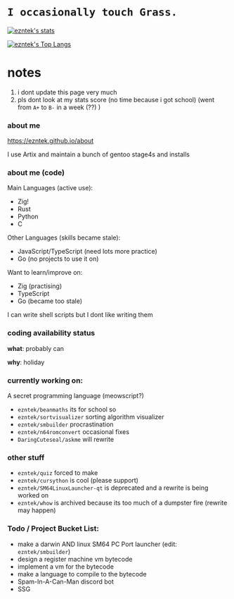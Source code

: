 # `I occasionally touch Grass.`
[![ezntek's stats](https://github-readme-stats.vercel.app/api?username=ezntek&count_private=true&show_icons=true&bg_color=1e1e2e&text_color=cdd6f4&icon_color=cba6f7&title_color=94e2d5)](https://github.com/anuraghazra/github-readme-stats)

[![ezntek's Top Langs](https://github-readme-stats.vercel.app/api/top-langs/?username=ezntek&hide=html,c,cpp,shell&langs_count=3&bg_color=1e1e2e&text_color=cdd6f4&icon_color=cba6f7&title_color=94e2d5)](https://github.com/anuraghazra/github-readme-stats)

# notes
1. i dont update this page very much
2. pls dont look at my stats score (no time because i got school) (went from `A+` to `B-` in a week (??) )

### about me
https://ezntek.github.io/about

I use Artix and maintain a bunch of gentoo stage4s and installs

### about me (code)
Main Languages (active use):
* Zig!
* Rust
* Python
* C

Other Languages (skills became stale):
* JavaScript/TypeScript (need lots more practice)
* Go (no projects to use it on)

Want to learn/improve on:
* Zig (practising)
* TypeScript
* Go (became too stale)

I can write shell scripts but I dont like writing them

### coding availability status
**what**: probably can

**why**: holiday

### currently working on:

A secret programming language (meowscript?)
* `ezntek/beanmaths` its for school so
* `ezntek/sortvisualizer` sorting algorithm visualizer
* `ezntek/smbuilder` procrastination
* `ezntek/n64romconvert` occasional fixes
* `DaringCuteseal/askme` will rewrite

### other stuff

* `ezntek/quiz` forced to make
* `ezntek/cursython` is cool (please support)
* `ezntek/SM64LinuxLauncher-qt` is deprecated and a rewrite is being worked on
* `ezntek/whow` is archived because its too much of a dumpster fire (rewrite may happen)

### Todo / Project Bucket List:

* make a darwin AND linux SM64 PC Port launcher (edit: `ezntek/smbuilder`)
* design a register machine vm bytecode
* implement a vm for the bytecode
* make a language to compile to the bytecode
* Spam-In-A-Can-Man discord bot
* SSG
